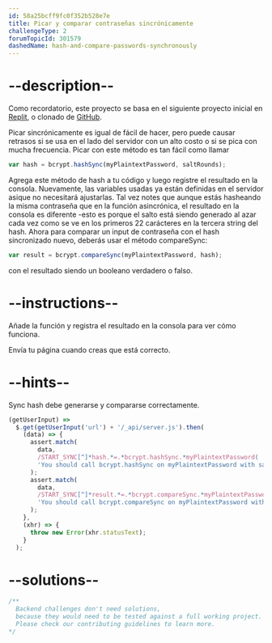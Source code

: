 ```yaml
---
id: 58a25bcff9fc0f352b528e7e
title: Picar y comparar contraseñas sincrónicamente
challengeType: 2
forumTopicId: 301579
dashedName: hash-and-compare-passwords-synchronously
---
```


# --description--

Como recordatorio, este proyecto se basa en el siguiente proyecto inicial en <a href="https://replit.com/github/topcoder-platform/boilerplate-bcrypt" target="_blank" rel="noopener noreferrer nofollow">Replit</a>, o clonado de <a href="https://github.com/topcoder-platform/boilerplate-bcrypt/" target="_blank" rel="noopener noreferrer nofollow">GitHub</a>.

Picar sincrónicamente es igual de fácil de hacer, pero puede causar retrasos si se usa en el lado del servidor con un alto costo o si se pica con mucha frecuencia. Picar con este método es tan fácil como llamar

```js
var hash = bcrypt.hashSync(myPlaintextPassword, saltRounds);
```

Agrega este método de hash a tu código y luego registre el resultado en la consola. Nuevamente, las variables usadas ya están definidas en el servidor asique no necesitará ajustarlas. Tal vez notes que aunque estás hasheando la misma contraseña que en la función asincrónica, el resultado en la consola es diferente -esto es porque el salto está siendo generado al azar cada vez como se ve en los primeros 22 carácteres en la tercera string del hash. Ahora para comparar un input de contraseña con el hash sincronizado nuevo, deberás usar el método compareSync:

```js
var result = bcrypt.compareSync(myPlaintextPassword, hash);
```

con el resultado siendo un booleano verdadero o falso.

# --instructions--

Añade la función y registra el resultado en la consola para ver cómo funciona.

Envía tu página cuando creas que está correcto.

# --hints--

Sync hash debe generarse y compararse correctamente.

```js
(getUserInput) =>
  $.get(getUserInput('url') + '/_api/server.js').then(
    (data) => {
      assert.match(
        data,
        /START_SYNC[^]*hash.*=.*bcrypt.hashSync.*myPlaintextPassword( |),( |)saltRounds[^]*END_SYNC/gi,
        'You should call bcrypt.hashSync on myPlaintextPassword with saltRounds'
      );
      assert.match(
        data,
        /START_SYNC[^]*result.*=.*bcrypt.compareSync.*myPlaintextPassword( |),( |)hash[^]*END_SYNC/gi,
        'You should call bcrypt.compareSync on myPlaintextPassword with the hash generated in the last line'
      );
    },
    (xhr) => {
      throw new Error(xhr.statusText);
    }
  );
```

# --solutions--

```js
/**
  Backend challenges don't need solutions, 
  because they would need to be tested against a full working project. 
  Please check our contributing guidelines to learn more.
*/
```
